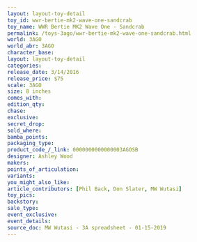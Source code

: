 ```yaml
---
layout: layout-toy-detail 
toy_id: wwr-bertie-mk2-wave-one-sandcrab
toy_name: WWR Bertie MK2 Wave One - Sandcrab
permalink: /toys-3ago/wwr-bertie-mk2-wave-one-sandcrab.html
world: 3AGO
world_abr: 3AGO
character_base: 
layout: layout-toy-detail
categories: 
release_date: 3/14/2016
release_price: $75 
scale: 3AGO
size: 8 inches
comes_with: 
edition_qty: 
chase: 
exclusive: 
secret_drop: 
sold_where: 
bamba_points: 
packaging_type: 
product_code_/_link: 0000000000000003AGOSB
designer: Ashley Wood
makers: 
points_of_articulation: 
variants: 
you_might_also_like: 
article_contributors: [Phil Back, Don Slater, MW Wutasi]
toy_pics: 
backstory: 
sale_type: 
event_exclusive: 
event_details: 
source_doc: MW Wutasi - 3A spreadsheet - 01-15-2019
---
```

